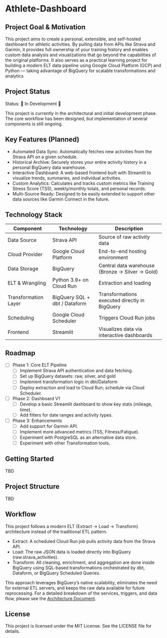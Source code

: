 # Athlete-Dashboard

## Project Goal & Motivation

This project aims to create a personal, extensible, and self-hosted dashboard for athletic activities. By pulling data from APIs like Strava and Garmin, it provides full ownership of your training history and enables custom data analysis and visualizations that go beyond the capabilities of the original platforms.
It also serves as a practical learning project for building a modern ELT data pipeline using Google Cloud Platform (GCP) and Python — taking advantage of BigQuery for scalable transformations and analytics

## Project Status

Status: 🚧 In Development 🚧

This project is currently in the architectural and initial development phase.
The core workflow has been designed, but implementation of several components is still ongoing.

## Key Features (Planned)

- Automated Data Sync: Automatically fetches new activities from the Strava API on a given schedule.
- Historical Archive: Securely stores your entire activity history in a personal BigQuery data warehouse.
- Interactive Dashboard: A web-based frontend built with Streamlit to visualize trends, summaries, and individual activities.
- Custom Analytics: Calculates and tracks custom metrics like Training Stress Score (TSS), weekly/monthly totals, and personal records.
- Multi-Source Ready: Designed to be easily extended to support other data sources like Garmin Connect in the future.

## Technology Stack

| Component            | Technology                     | Description                                     |
|----------------------|--------------------------------|-------------------------------------------------|
| Data Source          | Strava API                     | Source of raw activity data                     |
| Cloud Provider       | Google Cloud Platform          | End-to-end hosting environment                  |
| Data Storage         | BigQuery                       | Central data warehouse (Bronze → Silver → Gold) |
| ELT & Wrangling      | Python 3.9+ on Cloud Run       | Extraction and loading                          |
| Transformation Layer | BigQuery SQL + dbt / Dataform  | Transformations executed directly in BigQuery   |
| Scheduling           | Google Cloud Scheduler         | Triggers Cloud Run jobs                         |
| Frontend             | Streamlit                      | Visualizes data via interactive dashboards      |


## Roadmap

- [ ] Phase 1: Core ELT Pipeline
    - [ ] Implement Strava API authentication and data fetching.
    - [ ] Set up BigQuery datasets: raw, silver, and gold
    - [ ] Implement transformation logic in dbt/Dataform
    - [ ] Deploy extraction and load to Cloud Run; schedule via Cloud Scheduler.

- [ ] Phase 2: Dashboard V1
    - [ ] Develop a basic Streamlit dashboard to show key stats (mileage, time).
    - [ ] Add filters for date ranges and activity types.

- [ ] Phase 3: Enhancements
    - [ ] Add support for Garmin API.
    - [ ] Implement more advanced metrics (TSS, Fitness/Fatigue).
    - [ ] Experiment with PostgreSQL as an alternative data store.
    - [ ] Experiment with other Transformation tools.

## Getting Started

TBD

## Project Structure

TBD

## Workflow

This project follows a modern ELT (Extract → Load → Transform) architecture instead of the traditional ETL pattern.

- Extract: A scheduled Cloud Run job pulls activity data from the Strava API.
- Load: The raw JSON data is loaded directly into BigQuery (raw.strava_activities).
- Transform: All cleaning, enrichment, and aggregation are done inside BigQuery using SQL-based transformations orchestrated by dbt, Dataform, or BigQuery Scheduled Queries.

This approach leverages BigQuery’s native scalability, eliminates the need for external ETL servers, and keeps the raw data available for future reprocessing.
For a detailed breakdown of the services, triggers, and data flow, please see the [Architecture Document](docs/architecture/architecture.md).

## License

This project is licensed under the MIT License. See the LICENSE file for details.
